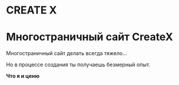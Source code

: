 # CREATE X
<h1>Многостраничный сайт CreateX</h1>
<p>Многостраничный сайт делать всегда тяжело...<p/>
<p>Но в процессе создания ты получаешь безмерный опыт.</p>
<strong>Что я и ценю</strong>
